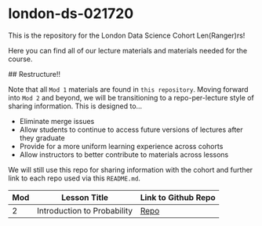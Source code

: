 # london-ds-021720

This is the repository for the London Data Science Cohort Len(Ranger)rs!

Here you can find all of our lecture materials and materials needed for the course.

## Restructure!!

Note that all `Mod 1` materials are found in `this repository`. 
Moving forward into `Mod 2` and beyond, we will be transitioning to a repo-per-lecture style of sharing information.
This is designed to...

* Eliminate merge issues 
* Allow students to continue to access future versions of lectures after they graduate
* Provide for a more uniform learning experience across cohorts
* Allow instructors to better contribute to materials across lessons

We will still use this repo for sharing information with the cohort and further link to each repo used via this `README.md`.


|Mod	|Lesson Title			|Link to Github Repo			|
|-------|-------------------------------|---------------------------------------|
|2	|Introduction to Probability	|[Repo](https://github.com/learn-co-students/probability-london-ds)|



